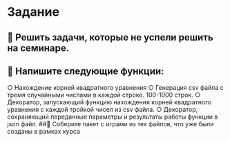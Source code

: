 

# Задание
## 📌 Решить задачи, которые не успели решить на семинаре.
## 📌 Напишите следующие функции:
○ Нахождение корней квадратного уравнения
○ Генерация csv файла с тремя случайными числами в каждой строке.
100-1000 строк.
○ Декоратор, запускающий функцию нахождения корней квадратного
уравнения с каждой тройкой чисел из csv файла.
○ Декоратор, сохраняющий переданные параметры и результаты работы
функции в json файл.
##📌 Соберите пакет с играми из тех файлов, что уже были созданы в рамках курса
